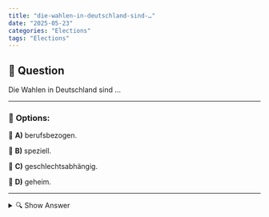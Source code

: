 ```yaml
---
title: "die-wahlen-in-deutschland-sind-…"
date: "2025-05-23"
categories: "Elections"
tags: "Elections"
---
```


## 📌 **Question**

Die Wahlen in Deutschland sind …



---

### 📝 **Options:**

🔘 **A)** berufsbezogen.

🔘 **B)** speziell.

🔘 **C)** geschlechtsabhängig.

🔘 **D)** geheim.

---

<details>
  <summary>🔍 Show Answer</summary>

  <p>
💡  <b>Correct Answer:</b>  d
  </p>
  <p>
    📖<b>Explanation:</b>
    In Deutschland ist das Wahlsystem ein grundlegender Bestandteil der Demokratie. Bürger ab 18 Jahren haben das Recht, ihre politischen Vertreter bei Bundestagswahlen geheim zu wählen. Diese Geheimwahl stellt sicher, dass sie ihre Stimme ohne äußeren Druck oder Einfluss abgeben können, was ein Kernprinzip demokratischer Abstimmungen ist. Die Wahlen sind weder berufsbezogen noch geschlechtsabhängig, sondern eine allgemeine, freie und gleiche Wahl für alle Wahlberechtigten. Dieses System fördert politische Stabilität und freie Meinungsäußerung, indem es die Privatsphäre und politische Meinungsfreiheit der Wähler schützt.
  </p>
</details>
